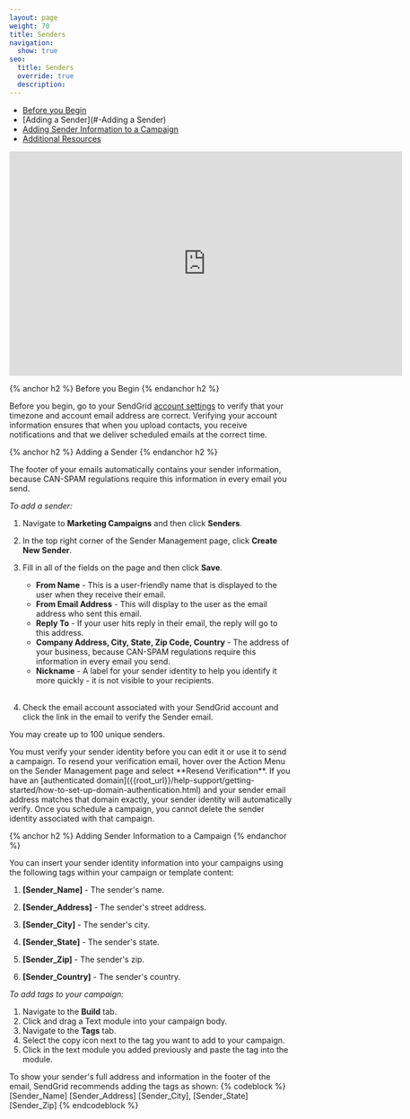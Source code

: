 ```yaml
---
layout: page
weight: 70
title: Senders
navigation:
  show: true
seo:
  title: Senders
  override: true
  description:
---
```

* [Before you Begin](#-Before-you-Begin)
* [Adding a Sender](#-Adding a Sender)
* [Adding Sender Information to a Campaign](#-Adding-Sender-Information-to-a-Campaign)
* [Additional Resources](#-Additional-Resources)

<iframe src="https://player.vimeo.com/video/120703745" width="700" height="400" frameborder="0" webkitallowfullscreen mozallowfullscreen allowfullscreen></iframe>

{% anchor h2 %}
Before you Begin
{% endanchor h2 %}

Before you begin, go to your SendGrid [account settings]({{site.app_url}}/user/account) to verify that your timezone and account email address are correct. Verifying your account information ensures that when you upload contacts, you receive notifications and that we deliver scheduled emails at the correct time.

{% anchor h2 %}
Adding a Sender
{% endanchor h2 %}

The footer of your emails automatically contains your sender information, because CAN-SPAM regulations require this information in every email you send.

*To add a sender:*

1. Navigate to **Marketing Campaigns** and then click **Senders**.
1. In the top right corner of the Sender Management page, click **Create New Sender**.
1. Fill in all of the fields on the page and then click **Save**.

    * **From Name** - This is a user-friendly name that is displayed to the user when they receive their email.
    * **From Email Address** - This will display to the user as the email address who sent this email.
    * **Reply To** - If your user hits reply in their email, the reply will go to this address.
    * **Company Address, City, State, Zip Code, Country** - The address of your business, because CAN-SPAM regulations require this information in every email you send.
    * **Nickname** - A label for your sender identity to help you identify it more quickly - it is not visible to your recipients.
<br></br>
1. Check the email account associated with your SendGrid account and click the link in the email to verify the Sender email.

<call-out> You may create up to 100 unique senders.</call-out>

<call-out type="warning">
You must verify your sender identity before you can edit it or use it to send a campaign.
</call-out>
   To resend your verification email, hover over the Action Menu on the Sender Management page and select **Resend Verification**.
<call-out>
If you have an [authenticated domain]({{root_url}}/help-support/getting-started/how-to-set-up-domain-authentication.html) and your sender email address matches that domain exactly, your sender identity will automatically verify.
</call-out>

<call-out type="warning">
Once you schedule a campaign, you cannot delete the sender identity associated with that campaign.
</call-out>

{% anchor h2 %}
Adding Sender Information to a Campaign
{% endanchor %}

You can insert your sender identity information into your campaigns using the following tags within your campaign or template content:

1. **[Sender_Name]** - The sender's name.

1. **[Sender_Address]** - The sender's street address.

1. **[Sender_City]** - The sender's city.

1. **[Sender_State]** - The sender's state.

1. **[Sender_Zip]** - The sender's zip.

1. **[Sender_Country]** - The sender's country.

*To add tags to your campaign:*

1. Navigate to the **Build** tab.
1. Click and drag a Text module into your campaign body.
1. Navigate to the **Tags** tab.
1. Select the copy icon next to the tag you want to add to your campaign.
1. Click in the text module you added previously and paste the tag into the module.

To show your sender's full address and information in the footer of the email, SendGrid recommends adding the tags as shown:
{% codeblock %}
[Sender_Name]
[Sender_Address]
[Sender_City], [Sender_State] [Sender_Zip]
{% endcodeblock %}

